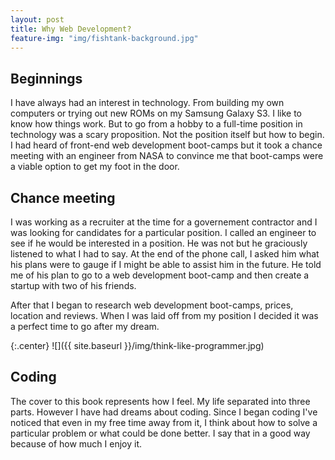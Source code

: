 ```yaml
---
layout: post
title: Why Web Development?
feature-img: "img/fishtank-background.jpg"
---
```


## Beginnings

  I have always had an interest in technology. From building my own computers or trying out new ROMs on my Samsung Galaxy S3. I like to know how things work. But to go from a hobby to a full-time position in technology was a scary proposition. Not the position itself but how to begin. I had heard of front-end web development boot-camps but it took a chance meeting with an engineer from NASA to convince me that boot-camps were a viable option to get my foot in the door.
  
  
## Chance meeting
  
  I was working as a recruiter at the time for a governement contractor and I was looking for candidates for a particular position. I called an engineer to see if he would be interested in a position. He was not but he graciously listened to what I had to say. At the end of the phone call, I asked him what his plans were to gauge if I might be able to assist him in the future. He told me of his plan to go to a web development boot-camp and then create a startup with two of his friends. 
  
  After that I began to research web development boot-camps, prices, location and reviews. When I was laid off from my position I decided it was a perfect time to go after my dream. 
  
  {:.center}
![]({{ site.baseurl }}/img/think-like-programmer.jpg)

## Coding

   The cover to this book represents how I feel. My life separated into three parts. However I have had dreams about coding. Since I began coding I've noticed that even in my free time away from it, I think about how to solve a particular problem or what could be done better. I say that in a good way because of how much I enjoy it.